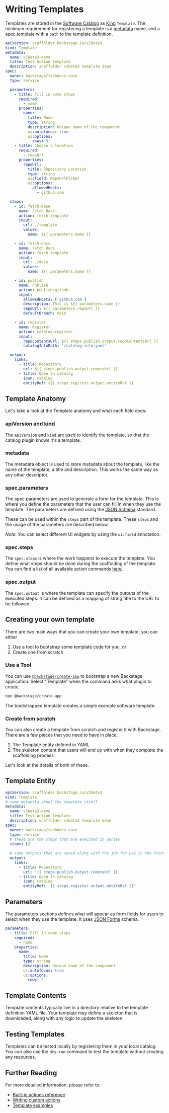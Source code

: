 # Writing Templates

Templates are stored in the [Software Catalog](../software-catalog/descriptor-format.md) as
[Kind](../software-catalog/descriptor-format.md#kind-required) `Template`. The
minimum requirement for registering a template is a
[metadata](../software-catalog/descriptor-format.md#metadata-required) name, and
a spec.template with a `path` to the template definition.

```yaml
apiVersion: scaffolder.backstage.io/v1beta3
kind: Template
metadata:
  name: v1beta3-demo
  title: Test Action template
  description: scaffolder v1beta3 template demo
spec:
  owner: backstage/techdocs-core
  type: service

  parameters:
    - title: Fill in some steps
      required:
        - name
      properties:
        name:
          title: Name
          type: string
          description: Unique name of the component
          ui:autofocus: true
          ui:options:
            rows: 5
    - title: Choose a location
      required:
        - repoUrl
      properties:
        repoUrl:
          title: Repository Location
          type: string
          ui:field: RepoUrlPicker
          ui:options:
            allowedHosts:
              - github.com

  steps:
    - id: fetch-base
      name: Fetch Base
      action: fetch:template
      input:
        url: ./template
        values:
          name: ${{ parameters.name }}

    - id: fetch-docs
      name: Fetch Docs
      action: fetch:template
      input:
        url: ./docs
        values:
          name: ${{ parameters.name }}

    - id: publish
      name: Publish
      action: publish:github
      input:
        allowedHosts: ['github.com']
        description: This is ${{ parameters.name }}
        repoUrl: ${{ parameters.repoUrl }}
        defaultBranch: main

    - id: register
      name: Register
      action: catalog:register
      input:
        repoContentsUrl: ${{ steps.publish.output.repoContentsUrl }}
        catalogInfoPath: '/catalog-info.yaml'

  output:
    links:
      - title: Repository
        url: ${{ steps.publish.output.remoteUrl }}
      - title: Open in catalog
        icon: catalog
        entityRef: ${{ steps.register.output.entityRef }}
```

## Template Anatomy

Let's take a look at the Template anatomy and what each field does:

### apiVersion and kind

The `apiVersion` and `kind` are used to identify the template, so that the
catalog plugin knows it's a template.

### metadata

The metadata object is used to store metadata about the template, like the name
of the template, a title and description. This works the same way as any other
descriptor.

### spec.parameters

The spec parameters are used to generate a form for the template. This is where
you define the parameters that the user can fill in when they use the template.
The parameters are defined using the [JSON Schema](https://json-schema.org/) standard.

These can be used within the `steps` part of the template. These `steps` and the
usage of the parameters are described below.

*Note*: You can select different UI widgets by using the `ui:field` annotation.

### spec.steps

The `spec.steps` is where the work happens to execute the template. You define
what steps should be done during the scaffolding of the template. You can find a list of all
available action commands
[here](./builtin-actions.md).

### spec.output

The `spec.output` is where the template can specify the outputs of the executed
steps. It can be defined as a mapping of string title to the URL to be followed.

## Creating your own template

There are two main ways that you can create your own template, you can either

1. Use a tool to bootstrap some template code for you, or
2. Create one from scratch

### Use a Tool

You can use [`@backstage/create-app`](https://www.npmjs.com/package/@backstage/create-app) to bootstrap a new Backstage application. Select "Template" when the command asks what plugin to create.

```bash
npx @backstage/create-app
```

The bootstrapped template creates a simple example software template.

### Create from scratch

You can also create a template from scratch and register it with Backstage. There are a few pieces that you need to have in place.

1. The Template entity defined in YAML
2. The skeleton content that users will end up with when they complete the scaffolding process

Let's look at the details of both of these.

## Template Entity

```yaml
apiVersion: scaffolder.backstage.io/v1beta3
kind: Template
# some metadata about the template itself
metadata:
  name: v1beta3-demo
  title: Test Action template
  description: scaffolder v1beta3 template demo
spec:
  owner: backstage/techdocs-core
  type: service
  # these are the steps that are executed in series
  steps: []
  
  # some outputs that are saved along with the job for use in the frontend
  output:
    links:
      - title: Repository
        url: '{{ steps.publish.output.remoteUrl }}'
      - title: Open in catalog
        icon: catalog
        entityRef: '{{ steps.register.output.entityRef }}'
```

## Parameters

The parameters sections defines what will appear as form fields for users to select when they use the template. It uses [JSON Forms](https://jsonforms.io/) schema.

```yaml
parameters:
  - title: Fill in some steps
    required:
      - name
    properties:
      name:
        title: Name
        type: string
        description: Unique name of the component
        ui:autofocus: true
        ui:options:
          rows: 5
```

## Template Contents

Template contents typically live in a directory relative to the template definition YAML file. Your template may define a skeleton that is downloaded, along with any logic to update the skeleton.

## Testing Templates

Templates can be tested locally by registering them in your local catalog. You can also use the `dry-run` command to test the template without creating any resources.

## Further Reading

For more detailed information, please refer to:

- [Built-in actions reference](https://backstage.io/docs/features/software-templates/builtin-actions)
- [Writing custom actions](https://backstage.io/docs/features/software-templates/writing-custom-actions)
- [Template examples](https://github.com/backstage/community-plugins/tree/main/scaffolder-templates)
